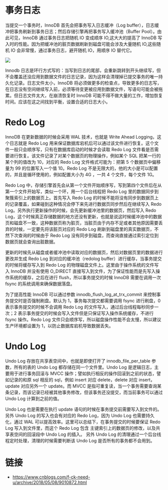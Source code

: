 # 事务日志

当提交一个事务时，InnoDB 首先会把事务写入日志缓冲（Log buffer），日志缓冲把事务刷新到事务日志；然后存储引擎再把事务写入缓冲池（Buffer Pool）。由此可见，InnoDB 通过事务日志把随机 IO 变成顺序 IO,这大大的提高了 InnoDB 写入时的性能。因为把缓冲池的脏页数据刷新到磁盘可能会涉及大量随机 IO,这些随机 IO 会非常慢，通过事务日志，避开随机 IO，用顺序 IO 替代它。

![](https://i.postimg.cc/L5cLfnGn/image.png)

Innodb 日志是环行方式写的：当写到日志的尾部，会重新跳转到开头继续写，但不会覆盖还没应用到数据文件的日志记录，因为这样会清理掉已提交事务的唯一持久化记录。日志文件太小，InnoDB 将必须做更多的检查点，导致更多的日志写，在日志没有空间继续写入前，必须等待变更被应用到数据文件，写语句可能会被拖累。但日志文件太大，在崩溃恢复时 InnoDB 可能不得不做大量的工作，增加恢复时间。应该在这之间找到平衡，设置合适的日志大小。

# Redo Log

InnoDB 在更新数据的时候会采用 WAL 技术，也就是 Write Ahead Logging，这个日志就是 Redo Log 用来保证数据库宕机后可以通过该文件进行恢复。这个文件一般只会顺序写，只有在数据库启动的时候才会读取 Redo Log 文件看是否需要进行恢复。该文件记录了对某个数据页的物理操作，例如某个 SQL 把某一行的某个列的值改为 10，对应的 Redo Log 文件格式可能为：把第 5 个数据页中偏移量为 99 的位置写入一个值 10。Redo Log 不是无限大的，他的大小是可以配置的，并且是循环使用的，例如配置大小为 4G ，一共 4 个文件，每个文件 1G。

Redo Log 中，存储引擎首先会从第一个文件开始顺序写，写到第四个文件后在从第一个文件开始写，类似一个环，用一个后台线程把 Redo Log 里的数据同步到聚簇索引上的数据页上。首先写入 Redo Log 的时候不能将没有同步到数据页上的记录覆盖，如果碰到这种情况会停下来先进行数据页同步然后在继续写入 Redo Log。另外执行更新操作的时候，会先更新缓冲池里的数据页，然后写入 Redo Log，这个时候真正存储数据的地方还没有更新，也就是说这时候缓冲池中的数据页和磁盘不一致，这种数据页称为脏页，当脏页由于内存不足或者其他原因需要丢弃的时候，一定要先将该脏页对应的 Redo Log 刷新到磁盘里的真实数据页，不然下次查询的时候由于 Redo Log 没有同步到磁盘，而查询直接通过索引定位到数据页就会查询出脏数据。

更新的时候先从磁盘或者缓冲池中读取对应的数据页，然后对数据页里的数据进行更改并生成 Redo Log 到对应的缓冲池（redolog buffer）进行缓存，当事务提交的时候将缓存写入到 Redo Log 的物理磁盘文件上。这里由于操作系统的文件写入 InnoDB 并没有使用 O_DIRECT 直接写入到文件，为了保证性能而是先写入操作系统的缓存，之后在进行 flush，所以事务提交的时候 InnoDB 需要在调用一次 fsync 的系统调用来确保数据落盘。

为了提高性能 InnoDB 可以通过参数 innodb_flush_log_at_trx_commit 来控制事务提交时是否强制刷盘。默认为 1，事务每次提交都需要调用 fsync 进行刷盘，0 表示事务提交的时候不会调用 Redo Log 的文件写入，通过后台线程每秒同步一次；2 表示事务提交的时候会写入文件但是只保证写入操作系统缓存，不进行 fsync 操作。Redo Log 文件只会顺序写，所以磁盘操作性能不会太慢，所以建议生产环境都设置为 1，以防止数据库宕机导致数据丢失。

# Undo Log

Undo Log 存放在共享表空间中，也就是即使打开了 innodb_file_per_table 参数，所有的表的 Undo Log 都存储在同一个文件里。Undo Log 是逻辑日志，主要用于进行事务回滚与 MVCC 操作；譬如执行相反的操作回滚到之前的状态，譬如记录的和原 sql 相反的 sql，例如 insert 对应 delete，delete 对应 insert，update 对应另外一个 update。而 MVCC 是指可重复读，当一个事务需要查询某条记录，而该记录已经被其他事务修改，但该事务还没提交，而当前事务可以通过 Undo Log 计算到之前的值。

Undo Log 也是需要在执行 update 语句的时候在事务提交前需要写入到文件的。另外 Undo Log 的写入也会有对应的 Redo Log，因为 Undo Log 也需要持久化，通过 WAL 可以提高效率。这里可以总结下，在事务提交的时候要保证 Redo Log 写入到文件里，而这个 Redo Log 包含 主键索引上的数据页的修改，以及共享表空间的回滚段中 Undo Log 的插入。 另外 Undo Log 的清理通过一个后台线程定时处理，清理的时候需要判断该 Undo Log 是否所有的事务都不会用到。

# 链接

- https://www.cnblogs.com/f-ck-need-u/archive/2018/05/08/9010872.html
